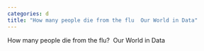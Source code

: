 ```yaml
---
categories: d
title: "How many people die from the flu  Our World in Data"
---
```

How many people die from the flu?&nbsp;&nbsp;Our World in Data